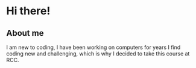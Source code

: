 # Hi there!

## About me
I am new to coding, I have been working on computers for years I find coding new and challenging, which is why I decided to take this course at RCC. 
